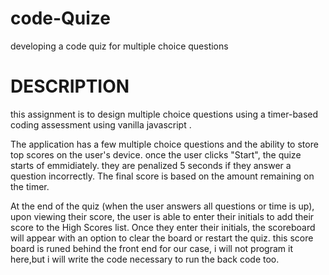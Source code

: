 # code-Quize
developing a code quiz for multiple choice questions

<h1>DESCRIPTION</h1>

this assignment is to design multiple choice questions 
using a timer-based coding assessment using vanilla javascript .

The application has a few multiple choice questions and the ability to store top scores on the user's device. once the user clicks "Start", the quize starts of emmidiately. they are penalized 5 seconds if they answer a question incorrectly. The final score is based on the amount remaining on the timer.

At the end of the quiz (when the user answers all questions or time is up), upon viewing their score, the user is able to enter their initials to add their score to the High Scores list. Once they enter their initials, the scoreboard will appear with an option to clear the board or restart the quiz.
this score board is runed behind the front end for our case, i will not program it here,but i will write the code necessary to run the back code too.
